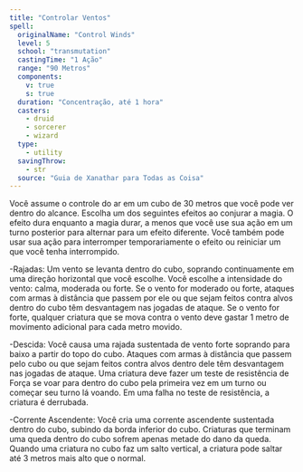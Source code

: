 ```yaml
---
title: "Controlar Ventos"
spell:
  originalName: "Control Winds"
  level: 5
  school: "transmutation"
  castingTime: "1 Ação"
  range: "90 Metros"
  components:
    v: true
    s: true
  duration: "Concentração, até 1 hora"
  casters:
    - druid
    - sorcerer
    - wizard
  type:
    - utility
  savingThrow:
    - str
  source: "Guia de Xanathar para Todas as Coisa"
---
```


Você assume o controle do ar em um cubo de 30 metros que você pode ver dentro do alcance. Escolha um dos seguintes efeitos ao conjurar a magia. O efeito dura enquanto a magia durar, a menos que você use sua ação em um turno posterior para alternar para um efeito diferente. Você também pode usar sua ação para interromper temporariamente o efeito ou reiniciar um que você tenha interrompido.

-Rajadas: Um vento se levanta dentro do cubo, soprando continuamente em uma direção horizontal que você escolhe. Você escolhe a intensidade do vento: calma, moderada ou forte. Se o vento for moderado ou forte, ataques com armas à distância que passem por ele ou que sejam feitos contra alvos dentro do cubo têm desvantagem nas jogadas de ataque. Se o vento for forte, qualquer criatura que se mova contra o vento deve gastar 1 metro de movimento adicional para cada metro movido.

-Descida: Você causa uma rajada sustentada de vento forte soprando para baixo a partir do topo do cubo. Ataques com armas à distância que passem pelo cubo ou que sejam feitos contra alvos dentro dele têm desvantagem nas jogadas de ataque. Uma criatura deve fazer um teste de resistência de Força se voar para dentro do cubo pela primeira vez em um turno ou começar seu turno lá voando. Em uma falha no teste de resistência, a criatura é derrubada.

-Corrente Ascendente: Você cria uma corrente ascendente sustentada dentro do cubo, subindo da borda inferior do cubo. Criaturas que terminam uma queda dentro do cubo sofrem apenas metade do dano da queda. Quando uma criatura no cubo faz um salto vertical, a criatura pode saltar até 3 metros mais alto que o normal.
